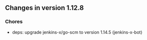 
## Changes in version 1.12.8

### Chores

* deps: upgrade jenkins-x/go-scm to version 1.14.5 (jenkins-x-bot)
